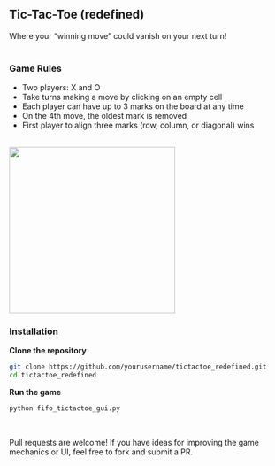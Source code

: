 ## Tic-Tac-Toe (redefined)
Where your “winning move” could vanish on your next turn!
<br>
<br>
### Game Rules
	
-	Two players: X and O
-	Take turns making a move by clicking on an empty cell
-	Each player can have up to 3 marks on the board at any time
-	On the 4th move, the oldest mark is removed
-	First player to align three marks (row, column, or diagonal) wins

<br>

<img src="https://github.com/user-attachments/assets/b8697e85-e2d1-4ebb-a6bd-c6e785b052d8" width="300" />

### Installation

**Clone the repository**
   ```bash
   git clone https://github.com/yourusername/tictactoe_redefined.git
   cd tictactoe_redefined
```
**Run the game**
   ```bash
   python fifo_tictactoe_gui.py
```
<br>


Pull requests are welcome! If you have ideas for improving the game mechanics or UI, feel free to fork and submit a PR.
